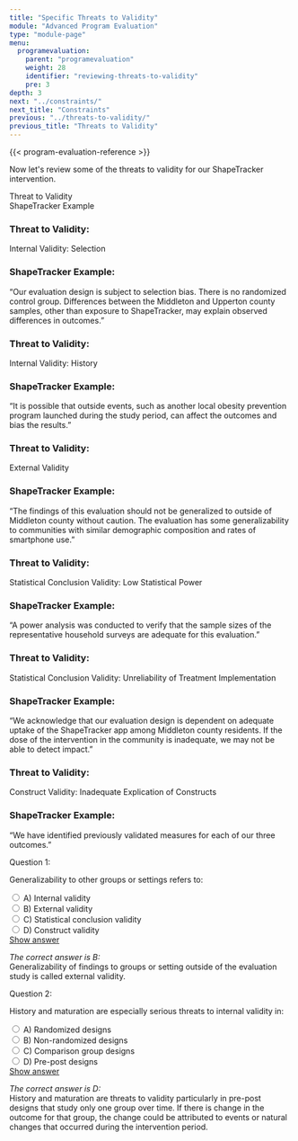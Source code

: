 ```yaml
---
title: "Specific Threats to Validity"
module: "Advanced Program Evaluation"
type: "module-page"
menu:
  programevaluation:
    parent: "programevaluation"
    weight: 28
    identifier: "reviewing-threats-to-validity"
    pre: 3
depth: 3
next: "../constraints/"
next_title: "Constraints"
previous: "../threats-to-validity/"
previous_title: "Threats to Validity"
---
```


{{< program-evaluation-reference >}}

Now let's review some of the threats to validity for our ShapeTracker intervention.

<div class="row table-layout-display col-header d-none d-md-flex" aria-hidden="true">
    <div class="col-12 col-md-4">
        Threat to Validity
    </div>
    <div class="col-12 col-md-8">
        ShapeTracker Example
    </div>
</div>
<div class="row table-layout-display mb-5 mb-md-0" aria-label="Internal Validity: Selection">
    <div class="col-12 col-md-4 th2">
        <h3 class="d-block d-md-none" aria-hidden="false">Threat to Validity:</h3>
        <p>
        Internal Validity: Selection
        </p>
    </div>
    <div class="col-12 col-md-8">
        <h3 class="d-block d-md-none" aria-hidden="false">ShapeTracker Example:</h3>
        <p>“Our evaluation design is subject to selection bias. There is no randomized control group. Differences between the Middleton and Upperton county samples, other than exposure to ShapeTracker, may explain observed differences in outcomes.”</p>
    </div>
</div>
<div class="row table-layout-display mb-5 mb-md-0" aria-label="Internal Validity: History">
    <div class="col-12 col-md-4 th2">
        <h3 class="d-block d-md-none" aria-hidden="false">Threat to Validity:</h3>
        <p>
        Internal Validity: History
        </p>
    </div>
    <div class="col-12 col-md-8">
        <h3 class="d-block d-md-none" aria-hidden="false">ShapeTracker Example:</h3>
        <p>“It is possible that outside events, such as another local obesity prevention program launched during the study period, can affect the outcomes and bias the results.”</p>
    </div>
</div>
<div class="row table-layout-display mb-5 mb-md-0" aria-label="External Validity">
    <div class="col-12 col-md-4 th2">
        <h3 class="d-block d-md-none" aria-hidden="false">Threat to Validity:</h3>
        <p>
        External Validity
        </p>
    </div>
    <div class="col-12 col-md-8">
        <h3 class="d-block d-md-none" aria-hidden="false">ShapeTracker Example:</h3>
        <p>“The findings of this evaluation should not be generalized to outside of Middleton county without caution. The evaluation has some generalizability to communities with similar demographic composition and rates of smartphone use.”</p>
    </div>
</div>
<div class="row table-layout-display mb-5 mb-md-0" aria-label="Statistical Conclusion Validity: Low Statistical Power">
    <div class="col-12 col-md-4 th2">
        <h3 class="d-block d-md-none" aria-hidden="false">Threat to Validity:</h3>
        <p>
        Statistical Conclusion Validity: Low Statistical Power
        </p>
    </div>
    <div class="col-12 col-md-8">
        <h3 class="d-block d-md-none" aria-hidden="false">ShapeTracker Example:</h3>
        <p>“A power analysis was conducted to verify that the sample sizes of the representative household surveys are adequate for this evaluation.”</p>
    </div>
</div>
<div class="row table-layout-display mb-5 mb-md-0" aria-label="Statistical Conclusion Validity: Unreliability of Treatment Implementation">
    <div class="col-12 col-md-4 th2">
        <h3 class="d-block d-md-none" aria-hidden="false">Threat to Validity:</h3>
        <p>
        Statistical Conclusion Validity: Unreliability of Treatment Implementation
        </p>
    </div>
    <div class="col-12 col-md-8">
        <h3 class="d-block d-md-none" aria-hidden="false">ShapeTracker Example:</h3>
        <p>“We acknowledge that our evaluation design is dependent on adequate uptake of the ShapeTracker app among Middleton county residents. If the dose of the intervention in the community is inadequate, we may not be able to detect impact.”</p>
    </div>
</div>
<div class="row table-layout-display" aria-label="Construct Validity: Inadequate Explication of Constructs">
    <div class="col-12 col-md-4 th2">
        <h3 class="d-block d-md-none" aria-hidden="false">Threat to Validity:</h3>
        <p>
        Construct Validity: Inadequate Explication of Constructs
        </p>
    </div>
    <div class="col-12 col-md-8">
        <h3 class="d-block d-md-none" aria-hidden="false">ShapeTracker Example:</h3>
        <p>“We have identified previously validated measures for each of our three outcomes.”</p>
    </div>
</div>

<div class="cases">
<div class="casetitle">
    Question 1:
</div><!-- /.casetitle -->
<div class="casecontent">
<div class="casequestion">
<p>Generalizability to other groups or settings refers to:</p>
<div class="answer-value md-radio">
<input name="question01" id="question01a" type="radio" value="A">
<label for="question01a">A)
Internal validity
</label>
</div>
<div class="answer-value md-radio">
<input name="question01" id="question01b" type="radio" value="B">
<label for="question01b">B)
External validity
</label>
</div>
<div class="answer-value md-radio">
<input name="question01" id="question01c" type="radio" value="C">
<label for="question01c">C)
Statistical conclusion validity
</label>
</div>
<div class="answer-value md-radio">
<input name="question01" id="question01d" type="radio" value="D">
<label for="question01d">D)
Construct validity
</label>
</div>
</div><!-- /.casequestion -->
<div class="casesanswerdisplay">
<a class="moretoggle btn btn-link" href="#q01">Show answer <i class="fas fa-angle-double-right"></i></a>
<div class="toggleable" id="q01">
<p>
<i>The correct answer is B:</i><br />Generalizability of findings to groups or setting outside of the evaluation study is called external validity.
</p>
</div>
</div>
</div><!-- /.casecontent -->
</div><!-- /.cases -->


<div class="cases">
<div class="casetitle">
    Question 2:
</div><!-- /.casetitle -->
<div class="casecontent">
<div class="casequestion">
<p>History and maturation are especially serious threats to internal validity in:</p>
<div class="answer-value md-radio">
<input name="question02" id="question02a" type="radio" value="A">
<label for="question02a">A)
Randomized designs
</label>
</div>
<div class="answer-value md-radio">
<input name="question02" id="question02b" type="radio" value="B">
<label for="question02b">B)
Non-randomized designs
</label>
</div>
<div class="answer-value md-radio">
<input name="question02" id="question02c" type="radio" value="C">
<label for="question02c">C)
Comparison group designs
</label>
</div>
<div class="answer-value md-radio">
<input name="question02" id="question02d" type="radio" value="D">
<label for="question02d">D)
Pre-post designs
</label>
</div>
</div><!-- /.casequestion -->
<div class="casesanswerdisplay">
<a class="moretoggle btn btn-link" href="#q02">Show answer <i class="fas fa-angle-double-right"></i></a>
<div class="toggleable" id="q02">
<p>
<i>The correct answer is D:</i><br />History and maturation are threats to validity particularly in pre-post designs that study only one group over time. If there is change in the outcome for that group, the change could be attributed to events or natural changes that occurred during the intervention period.
</p>
</div>
</div>
</div><!-- /.casecontent -->
</div><!-- /.cases -->
